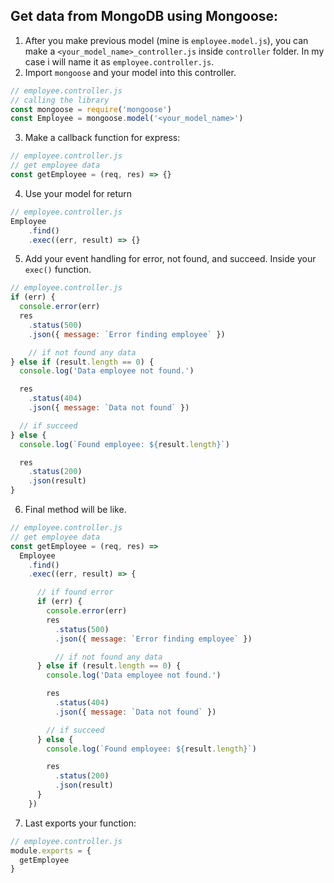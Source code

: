 ## Get data from MongoDB using Mongoose:

1. After you make previous model (mine is `employee.model.js`), you can make a `<your_model_name>_controller.js` inside `controller` folder. In my case i will name it as `employee.controller.js`.
2. Import `mongoose` and your model into this controller.
```js
// employee.controller.js
// calling the library
const mongoose = require('mongoose')
const Employee = mongoose.model('<your_model_name>')
```
3. Make a callback function for express:
```js
// employee.controller.js
// get employee data
const getEmployee = (req, res) => {}
```
4. Use your model for return
```js
// employee.controller.js
Employee
    .find()
    .exec((err, result) => {}
```
5. Add your event handling for error, not found, and succeed. Inside your `exec()` function.
```js
// employee.controller.js
if (err) {
  console.error(err)
  res
    .status(500)
    .json({ message: `Error finding employee` })

    // if not found any data
} else if (result.length == 0) {
  console.log('Data employee not found.')

  res
    .status(404)
    .json({ message: `Data not found` })

  // if succeed
} else {
  console.log(`Found employee: ${result.length}`)

  res
    .status(200)
    .json(result)
}
```
6. Final method will be like.
```js
// employee.controller.js
// get employee data
const getEmployee = (req, res) =>
  Employee
    .find()
    .exec((err, result) => {

      // if found error
      if (err) {
        console.error(err)
        res
          .status(500)
          .json({ message: `Error finding employee` })

          // if not found any data
      } else if (result.length == 0) {
        console.log('Data employee not found.')

        res
          .status(404)
          .json({ message: `Data not found` })

        // if succeed
      } else {
        console.log(`Found employee: ${result.length}`)

        res
          .status(200)
          .json(result)
      }
    })
```
7. Last exports your function:
```js
// employee.controller.js
module.exports = {
  getEmployee
}
```